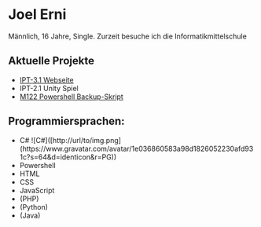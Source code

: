 <h1>Joel Erni</h1>
<p>Männlich, 16 Jahre, Single. Zurzeit besuche ich die Informatikmittelschule</p>
<div>
  <h2>Aktuelle Projekte</h2>
  <ul>
    <li><a href="https://github.com/JeppyXD/IPT3.1-Webseite">IPT-3.1 Webseite</a></li>
    <li>IPT-2.1 Unity Spiel</li>
    <li><a href="https://github.com/JeppyXD/M122-Backup">M122 Powershell Backup-Skript</a></li>
  </ul>  
<div>
<div>
  <h2>Programmiersprachen:</h2>
  <ul>
    <li>C# ![C#]([http://url/to/img.png](https://www.gravatar.com/avatar/1e036860583a98d1826052230afd931c?s=64&d=identicon&r=PG))</li>
    <li>Powershell</li>
    <li>HTML</li>
    <li>CSS</li>
    <li>JavaScript</li>
    <li>(PHP)</li>
    <li>(Python)</li>
    <li>(Java)</li>
 </ul>
</div>
